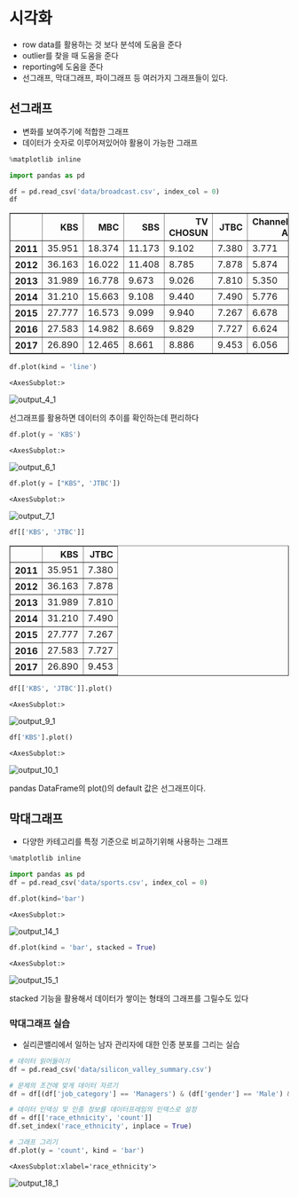 # 시각화

- row data를 활용하는 것 보다 분석에 도움을 준다
- outlier를 찾을 때 도움을 준다
- reporting에 도움을 준다
- 선그래프, 막대그래프, 파이그래프 등 여러가지 그래프들이 있다.

## 선그래프

- 변화를 보여주기에 적합한 그래프
- 데이터가 숫자로 이루어져있어야 활용이 가능한 그래프


```python
%matplotlib inline

import pandas as pd
```


```python
df = pd.read_csv('data/broadcast.csv', index_col = 0)
df
```




<div>
<style scoped>
    .dataframe tbody tr th:only-of-type {
        vertical-align: middle;
    }

    .dataframe tbody tr th {
        vertical-align: top;
    }
    
    .dataframe thead th {
        text-align: right;
    }
</style>
<table border="1" class="dataframe">
  <thead>
    <tr style="text-align: right;">
      <th></th>
      <th>KBS</th>
      <th>MBC</th>
      <th>SBS</th>
      <th>TV CHOSUN</th>
      <th>JTBC</th>
      <th>Channel A</th>
      <th>MBN</th>
    </tr>
  </thead>
  <tbody>
    <tr>
      <th>2011</th>
      <td>35.951</td>
      <td>18.374</td>
      <td>11.173</td>
      <td>9.102</td>
      <td>7.380</td>
      <td>3.771</td>
      <td>2.809</td>
    </tr>
    <tr>
      <th>2012</th>
      <td>36.163</td>
      <td>16.022</td>
      <td>11.408</td>
      <td>8.785</td>
      <td>7.878</td>
      <td>5.874</td>
      <td>3.310</td>
    </tr>
    <tr>
      <th>2013</th>
      <td>31.989</td>
      <td>16.778</td>
      <td>9.673</td>
      <td>9.026</td>
      <td>7.810</td>
      <td>5.350</td>
      <td>3.825</td>
    </tr>
    <tr>
      <th>2014</th>
      <td>31.210</td>
      <td>15.663</td>
      <td>9.108</td>
      <td>9.440</td>
      <td>7.490</td>
      <td>5.776</td>
      <td>4.572</td>
    </tr>
    <tr>
      <th>2015</th>
      <td>27.777</td>
      <td>16.573</td>
      <td>9.099</td>
      <td>9.940</td>
      <td>7.267</td>
      <td>6.678</td>
      <td>5.520</td>
    </tr>
    <tr>
      <th>2016</th>
      <td>27.583</td>
      <td>14.982</td>
      <td>8.669</td>
      <td>9.829</td>
      <td>7.727</td>
      <td>6.624</td>
      <td>5.477</td>
    </tr>
    <tr>
      <th>2017</th>
      <td>26.890</td>
      <td>12.465</td>
      <td>8.661</td>
      <td>8.886</td>
      <td>9.453</td>
      <td>6.056</td>
      <td>5.215</td>
    </tr>
  </tbody>
</table>
</div>




```python
df.plot(kind = 'line')
```




    <AxesSubplot:>




![output_4_1](/assets/images/output_4_1.png)


선그래프를 활용하면 데이터의 추이를 확인하는데 편리하다


```python
df.plot(y = 'KBS')
```




    <AxesSubplot:>




![output_6_1](/assets/images/output_6_1.png)



```python
df.plot(y = ["KBS", 'JTBC'])
```




    <AxesSubplot:>




![output_7_1](/assets/images/output_7_1.png)



```python
df[['KBS', 'JTBC']]
```




<div>
<style scoped>
    .dataframe tbody tr th:only-of-type {
        vertical-align: middle;
    }

    .dataframe tbody tr th {
        vertical-align: top;
    }
    
    .dataframe thead th {
        text-align: right;
    }
</style>
<table border="1" class="dataframe">
  <thead>
    <tr style="text-align: right;">
      <th></th>
      <th>KBS</th>
      <th>JTBC</th>
    </tr>
  </thead>
  <tbody>
    <tr>
      <th>2011</th>
      <td>35.951</td>
      <td>7.380</td>
    </tr>
    <tr>
      <th>2012</th>
      <td>36.163</td>
      <td>7.878</td>
    </tr>
    <tr>
      <th>2013</th>
      <td>31.989</td>
      <td>7.810</td>
    </tr>
    <tr>
      <th>2014</th>
      <td>31.210</td>
      <td>7.490</td>
    </tr>
    <tr>
      <th>2015</th>
      <td>27.777</td>
      <td>7.267</td>
    </tr>
    <tr>
      <th>2016</th>
      <td>27.583</td>
      <td>7.727</td>
    </tr>
    <tr>
      <th>2017</th>
      <td>26.890</td>
      <td>9.453</td>
    </tr>
  </tbody>
</table>
</div>




```python
df[['KBS', 'JTBC']].plot()
```




    <AxesSubplot:>




![output_9_1](/assets/images/output_9_1.png)



```python
df['KBS'].plot()
```




    <AxesSubplot:>




![output_10_1](/assets/images/output_10_1.png)


pandas DataFrame의 plot()의 default 값은 선그래프이다.

## 막대그래프

- 다양한 카테고리를 특정 기준으로 비교하기위해 사용하는 그래프


```python
%matplotlib inline

import pandas as pd
df = pd.read_csv('data/sports.csv', index_col = 0)
```


```python
df.plot(kind='bar')
```




    <AxesSubplot:>




![output_14_1](/assets/images/output_14_1.png)



```python
df.plot(kind = 'bar', stacked = True)
```




    <AxesSubplot:>




![output_15_1](/assets/images/output_15_1.png)


stacked 기능을 활용해서 데이터가 쌓이는 형태의 그래프를 그릴수도 있다

### 막대그래프 실습

- 실리콘밸리에서 일하는 남자 관리자에 대한 인종 분포를 그리는 실습


```python
# 데이터 읽어들이기
df = pd.read_csv('data/silicon_valley_summary.csv')

# 문제의 조건에 맞게 데이터 자르기
df = df[(df['job_category'] == 'Managers') & (df['gender'] == 'Male') & (df['race_ethnicity'] != 'All')]

# 데이터 인덱싱 및 인종 정보를 데이터프레임의 인덱스로 설정
df = df[['race_ethnicity', 'count']]
df.set_index('race_ethnicity', inplace = True)

# 그래프 그리기
df.plot(y = 'count', kind = 'bar')
```




    <AxesSubplot:xlabel='race_ethnicity'>




![output_18_1](/assets/images/output_18_1.png)

